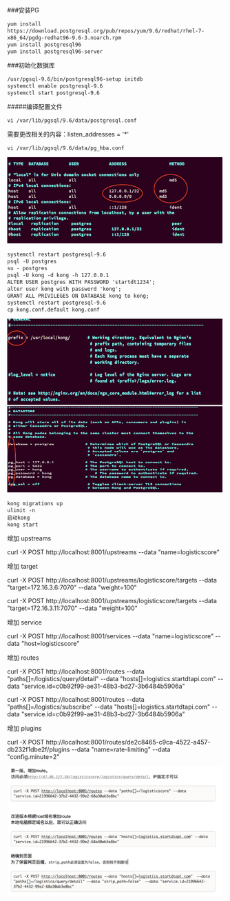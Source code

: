 ###安装PG
```
yum install https://download.postgresql.org/pub/repos/yum/9.6/redhat/rhel-7-x86_64/pgdg-redhat96-9.6-3.noarch.rpm
yum install postgresql96
yum install postgresql96-server
```
###初始化数据库
```
/usr/pgsql-9.6/bin/postgresql96-setup initdb
systemctl enable postgresql-9.6
systemctl start postgresql-9.6
```
#####编译配置文件
```
vi /var/lib/pgsql/9.6/data/postgresql.conf
```
需要更改相关的内容：listen_addresses = '*'

```
vi /var/lib/pgsql/9.6/data/pg_hba.conf
```
<img src="./images/01.png" style="width: 500px;height: 200px"/>

```
systemctl restart postgresql-9.6
psql -U postgres
su - postgres
psql -U kong -d kong -h 127.0.0.1
ALTER USER postgres WITH PASSWORD 'startdt1234';
alter user kong with password 'kong';
GRANT ALL PRIVILEGES ON DATABASE kong to kong;
systemctl restart postgresql-9.6
cp kong.conf.default kong.conf
```
<img src="./images/02.png" style="width: 500px;height: 200px"/>  

<img src="./images/03.png" style="width: 500px;height: 200px"/>

```
kong migrations up
ulimit -n
启动kong
kong start
```

增加 upstreams

curl -X POST http://localhost:8001/upstreams --data "name=logisticscore"



增加 target

curl -X POST http://localhost:8001/upstreams/logisticscore/targets --data "target=172.16.3.6:7070" --data "weight=100"

curl -X POST http://localhost:8001/upstreams/logisticscore/targets --data "target=172.16.3.11:7070" --data "weight=100"



增加 service

curl -X POST http://localhost:8001/services --data "name=logisticscore" --data "host=logisticscore"



增加 routes

curl -X POST http://localhost:8001/routes --data "paths[]=/logistics/query/detail" --data "hosts[]=logistics.startdtapi.com" --data "service.id=c0b92f99-ae31-48b3-bd27-3b6484b5906a"

curl -X POST http://localhost:8001/routes --data "paths[]=/logistics/subscribe" --data "hosts[]=logistics.startdtapi.com" --data "service.id=c0b92f99-ae31-48b3-bd27-3b6484b5906a"



增加 plugins

curl -X POST http://localhost:8001/routes/de2c8465-c9ca-4522-a457-db232f1dbe2f/plugins --data "name=rate-limiting" --data "config.minute=2"

<img src="./images/04.png" style="width: 500px;height: 300px"/>


